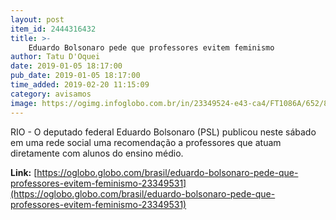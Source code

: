 ```yaml
---
layout: post
item_id: 2444316432
title: >-
    Eduardo Bolsonaro pede que professores evitem feminismo
author: Tatu D'Oquei
date: 2019-01-05 18:17:00
pub_date: 2019-01-05 18:17:00
time_added: 2019-02-20 11:15:09
category: avisamos
image: https://ogimg.infoglobo.com.br/in/23349524-e43-ca4/FT1086A/652/80273866_BSBBrasiliaBrasil12-12-2018PAEntrevista-coletiva-no-CCBB-onde-esta-monta.jpg
---
```


RIO - O deputado federal Eduardo Bolsonaro (PSL) publicou neste sábado em uma rede social uma recomendação a professores que atuam diretamente com alunos do ensino médio.

**Link:** [https://oglobo.globo.com/brasil/eduardo-bolsonaro-pede-que-professores-evitem-feminismo-23349531](https://oglobo.globo.com/brasil/eduardo-bolsonaro-pede-que-professores-evitem-feminismo-23349531)

